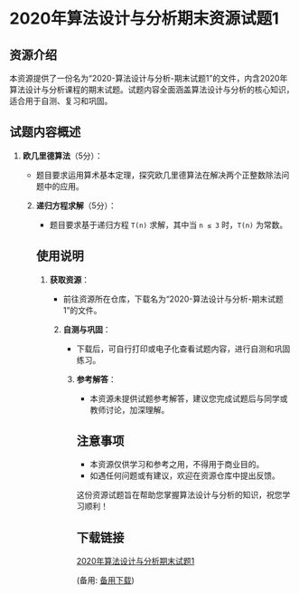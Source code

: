 # 2020年算法设计与分析期末资源试题1

## 资源介绍

本资源提供了一份名为“2020-算法设计与分析-期末试题1”的文件，内含2020年算法设计与分析课程的期末试题。试题内容全面涵盖算法设计与分析的核心知识，适合用于自测、复习和巩固。

## 试题内容概述

1. **欧几里德算法**（5分）：
   - 题目要求运用算术基本定理，探究欧几里德算法在解决两个正整数除法问题中的应用。

   2. **递归方程求解**（5分）：
      - 题目要求基于递归方程 `T(n)` 求解，其中当 `n ≤ 3` 时，`T(n)` 为常数。

      ## 使用说明

      1. **获取资源**：
         - 前往资源所在仓库，下载名为“2020-算法设计与分析-期末试题1”的文件。

         2. **自测与巩固**：
            - 下载后，可自行打印或电子化查看试题内容，进行自测和巩固练习。

            3. **参考解答**：
               - 本资源未提供试题参考解答，建议您完成试题后与同学或教师讨论，加深理解。

               ## 注意事项

               - 本资源仅供学习和参考之用，不得用于商业目的。
               - 如遇任何问题或有建议，欢迎在资源仓库中提出反馈。

               这份资源试题旨在帮助您掌握算法设计与分析的知识，祝您学习顺利！

               ## 下载链接
               [2020年算法设计与分析期末试题1](https://pan.quark.cn/s/d7557d4dcfe1) 

               (备用: [备用下载](https://pan.baidu.com/s/1ConuhACwxrnJ70OOxUpdJg?pwd=1234))
